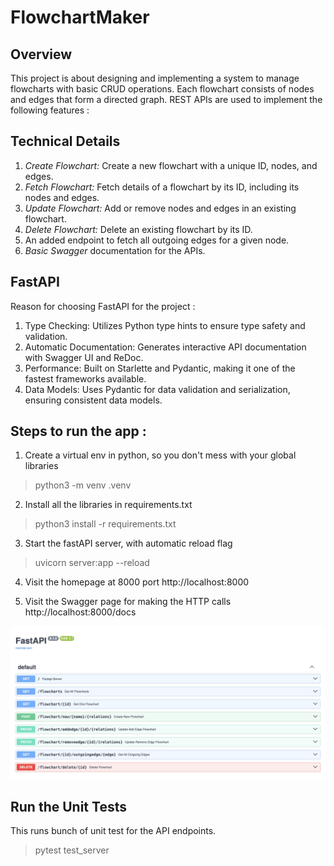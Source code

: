 # FlowchartMaker

## Overview 
This project is about designing and implementing a system to manage flowcharts with basic CRUD operations. 
Each flowchart consists of nodes and edges that form a directed graph. 
REST APIs are used to implement the following features : 

## Technical Details
1. *Create Flowchart:* Create a new flowchart with a unique ID, nodes, and edges.
2. *Fetch Flowchart:* Fetch details of a flowchart by its ID, including its nodes and edges.
3. *Update Flowchart:* Add or remove nodes and edges in an existing flowchart.
4. *Delete Flowchart:* Delete an existing flowchart by its ID.
5. An added endpoint to fetch all outgoing edges for a given node.
6. *Basic Swagger* documentation for the APIs.

## FastAPI 
Reason for choosing FastAPI for the project : 

1. Type Checking: Utilizes Python type hints to ensure type safety and validation.
2. Automatic Documentation: Generates interactive API documentation with Swagger UI and ReDoc.
3. Performance: Built on Starlette and Pydantic, making it one of the fastest frameworks available.
4. Data Models: Uses Pydantic for data validation and serialization, ensuring consistent data models.


## Steps to run the app : 
1. Create a virtual env in python, so you don't mess with your global libraries
> python3 -m venv .venv

2. Install all the libraries in requirements.txt
> python3 install -r requirements.txt

3. Start the fastAPI server, with automatic reload flag
> uvicorn server:app --reload

4. Visit the homepage at 8000 port
http://localhost:8000

5. Visit the Swagger page for making the HTTP calls
http://localhost:8000/docs

![](./apis.png)



## Run the Unit Tests

This runs bunch of unit test for the API endpoints.

> pytest test_server
